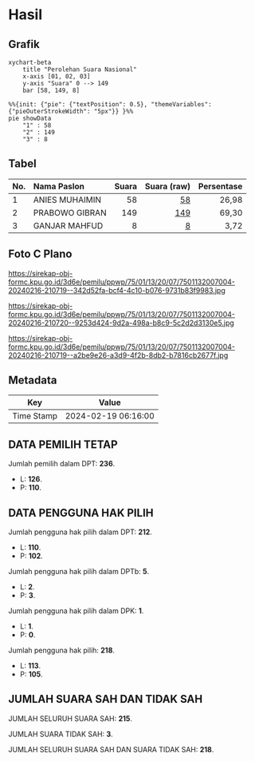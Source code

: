 # Hasil

## Grafik

```mermaid
xychart-beta
    title "Perolehan Suara Nasional"
    x-axis [01, 02, 03]
    y-axis "Suara" 0 --> 149
    bar [58, 149, 8]
```

```mermaid
%%{init: {"pie": {"textPosition": 0.5}, "themeVariables": {"pieOuterStrokeWidth": "5px"}} }%%
pie showData
    "1" : 58
    "2" : 149
    "3" : 8
```

## Tabel

| No. | Nama Paslon    | Suara | Suara (raw) | Persentase |
|:--- |:-------------- | -----:| -----------:| ----------:|
| 1   | ANIES MUHAIMIN | 58    | [58][p-1]   | 26,98      |
| 2   | PRABOWO GIBRAN | 149   | [149][p-2]  | 69,30      |
| 3   | GANJAR MAHFUD  | 8     | [8][p-3]    | 3,72       |


[p-1]: https://github.com/gigit-pemilu/pemilu-2024/blob/main/pilpres/hitung-suara/sub/75-gorontalo/sub/01-gorontalo/sub/13-tolangohula/sub/2007-polohungo/sub/004-tps/sub/paslon-1.txt
[p-2]: https://github.com/gigit-pemilu/pemilu-2024/blob/main/pilpres/hitung-suara/sub/75-gorontalo/sub/01-gorontalo/sub/13-tolangohula/sub/2007-polohungo/sub/004-tps/sub/paslon-2.txt
[p-3]: https://github.com/gigit-pemilu/pemilu-2024/blob/main/pilpres/hitung-suara/sub/75-gorontalo/sub/01-gorontalo/sub/13-tolangohula/sub/2007-polohungo/sub/004-tps/sub/paslon-3.txt

## Foto C Plano

https://sirekap-obj-formc.kpu.go.id/3d6e/pemilu/ppwp/75/01/13/20/07/7501132007004-20240216-210719--342d52fa-bcf4-4c10-b076-9731b83f9983.jpg

https://sirekap-obj-formc.kpu.go.id/3d6e/pemilu/ppwp/75/01/13/20/07/7501132007004-20240216-210720--9253d424-9d2a-498a-b8c9-5c2d2d3130e5.jpg

https://sirekap-obj-formc.kpu.go.id/3d6e/pemilu/ppwp/75/01/13/20/07/7501132007004-20240216-210719--a2be9e26-a3d9-4f2b-8db2-b7816cb2677f.jpg


## Metadata

| Key        | Value               |
| ---------- | ------------------- |
| Time Stamp | 2024-02-19 06:16:00 |


## DATA PEMILIH TETAP

Jumlah pemilih dalam DPT: **236**.
 * L: **126**.
 * P: **110**.

## DATA PENGGUNA HAK PILIH

Jumlah pengguna hak pilih dalam DPT: **212**.
 * L: **110**.
 * P: **102**.

Jumlah pengguna hak pilih dalam DPTb: **5**.
 * L: **2**.
 * P: **3**.

Jumlah pengguna hak pilih dalam DPK: **1**.
 * L: **1**.
 * P: **0**.

Jumlah pengguna hak pilih: **218**.
 * L: **113**.
 * P: **105**.

## JUMLAH SUARA SAH DAN TIDAK SAH

JUMLAH SELURUH SUARA SAH: **215**.

JUMLAH SUARA TIDAK SAH: **3**.

JUMLAH SELURUH SUARA SAH DAN SUARA TIDAK SAH: **218**.


